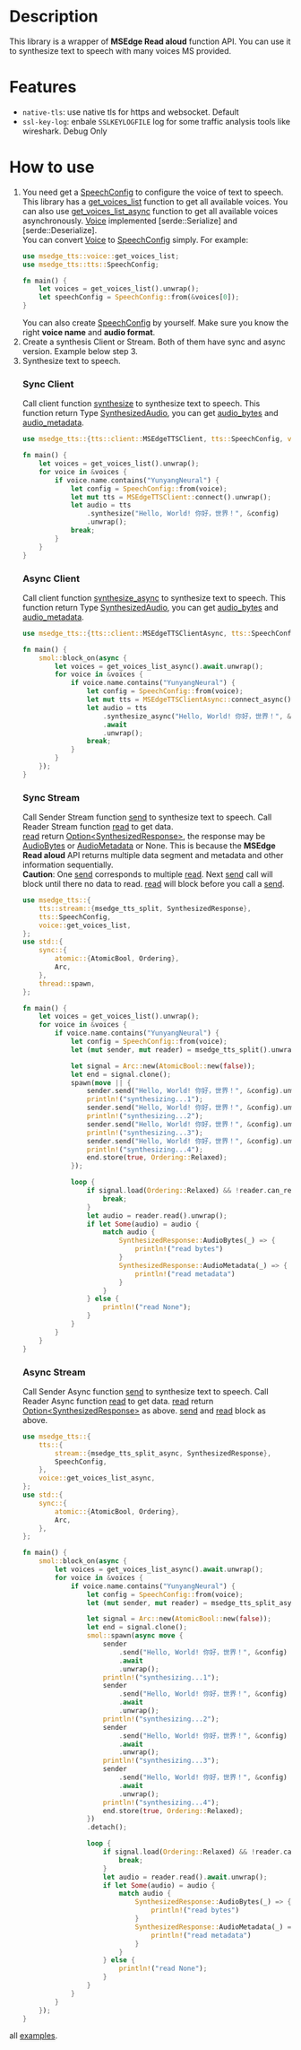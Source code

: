 # Description
This library is a wrapper of **MSEdge Read aloud** function API.
You can use it to synthesize text to speech with many voices MS provided.
# Features
+ `native-tls`: use native tls for https and websocket. Default
+ `ssl-key-log`: enbale `SSLKEYLOGFILE` log for some traffic analysis tools like wireshark. Debug Only
# How to use
1. You need get a [SpeechConfig](tts::SpeechConfig) to configure the voice of text to speech.  
This library has a [get_voices_list](voice::get_voices_list) function to get all available voices.
You can also use [get_voices_list_async](voice::get_voices_list_async) function to get all available voices asynchronously.
[Voice](voice::Voice) implemented [serde::Serialize] and [serde::Deserialize].  
You can convert [Voice](voice::Voice) to [SpeechConfig](tts::SpeechConfig) simply. For example:
    ```rust
    use msedge_tts::voice::get_voices_list;
    use msedge_tts::tts::SpeechConfig;
    
    fn main() {
        let voices = get_voices_list().unwrap();
        let speechConfig = SpeechConfig::from(&voices[0]);
    }
    ```
    You can also create [SpeechConfig](tts::SpeechConfig) by yourself. Make sure you know the right **voice name** and **audio format**.
2. Create a synthesis Client or Stream. Both of them have sync and async version. Example below step 3.
3. Synthesize text to speech.
    ### Sync Client
    Call client function [synthesize](tts::client::MSEdgeTTSClient::synthesize) to synthesize text to speech. This function return Type [SynthesizedAudio](tts::client::SynthesizedAudio),
    you can get [audio_bytes](tts::client::SynthesizedAudio::audio_bytes) and [audio_metadata](tts::client::SynthesizedAudio::audio_metadata).
    ```rust
    use msedge_tts::{tts::client::MSEdgeTTSClient, tts::SpeechConfig, voice::get_voices_list};
    
    fn main() {
        let voices = get_voices_list().unwrap();
        for voice in &voices {
            if voice.name.contains("YunyangNeural") {
                let config = SpeechConfig::from(voice);
                let mut tts = MSEdgeTTSClient::connect().unwrap();
                let audio = tts
                    .synthesize("Hello, World! 你好，世界！", &config)
                    .unwrap();
                break;
            }
        }
    }
    ```
    ### Async Client
    Call client function [synthesize_async](tts::client::MSEdgeTTSClientAsync::synthesize_async) to synthesize text to speech. This function return Type [SynthesizedAudio](tts::client::SynthesizedAudio),
    you can get [audio_bytes](tts::client::SynthesizedAudio::audio_bytes) and [audio_metadata](tts::client::SynthesizedAudio::audio_metadata).
    ```rust
    use msedge_tts::{tts::client::MSEdgeTTSClientAsync, tts::SpeechConfig, voice::get_voices_list_async};
    
    fn main() {
        smol::block_on(async {
            let voices = get_voices_list_async().await.unwrap();
            for voice in &voices {
                if voice.name.contains("YunyangNeural") {
                    let config = SpeechConfig::from(voice);
                    let mut tts = MSEdgeTTSClientAsync::connect_async().await.unwrap();
                    let audio = tts
                        .synthesize_async("Hello, World! 你好，世界！", &config)
                        .await
                        .unwrap();
                    break;
                }
            }
        });
    }
    ```
    ### Sync Stream
    Call Sender Stream function [send](tts::stream::Sender::send) to synthesize text to speech. Call Reader Stream function [read](tts::stream::Reader::read) to get data.  
    [read](tts::stream::Reader::read) return [Option\<SynthesizedResponse\>](tts::stream::SynthesizedResponse), the response may be [AudioBytes](tts::stream::SynthesizedResponse::AudioBytes)
    or [AudioMetadata](tts::stream::SynthesizedResponse::AudioMetadata) or None. This is because the **MSEdge Read aloud** API returns multiple data segment and metadata and other information sequentially.  
    **Caution**: One [send](tts::stream::Sender::send) corresponds to multiple [read](tts::stream::Reader::read). Next [send](tts::stream::Sender::send) call will block until there no data to read.
    [read](tts::stream::Reader::read) will block before you call a [send](tts::stream::Sender::send).
    ```rust
    use msedge_tts::{
        tts::stream::{msedge_tts_split, SynthesizedResponse},
        tts::SpeechConfig,
        voice::get_voices_list,
    };
    use std::{
        sync::{
            atomic::{AtomicBool, Ordering},
            Arc,
        },
        thread::spawn,
    };
    
    fn main() {
        let voices = get_voices_list().unwrap();
        for voice in &voices {
            if voice.name.contains("YunyangNeural") {
                let config = SpeechConfig::from(voice);
                let (mut sender, mut reader) = msedge_tts_split().unwrap();
    
                let signal = Arc::new(AtomicBool::new(false));
                let end = signal.clone();
                spawn(move || {
                    sender.send("Hello, World! 你好，世界！", &config).unwrap();
                    println!("synthesizing...1");
                    sender.send("Hello, World! 你好，世界！", &config).unwrap();
                    println!("synthesizing...2");
                    sender.send("Hello, World! 你好，世界！", &config).unwrap();
                    println!("synthesizing...3");
                    sender.send("Hello, World! 你好，世界！", &config).unwrap();
                    println!("synthesizing...4");
                    end.store(true, Ordering::Relaxed);
                });
    
                loop {
                    if signal.load(Ordering::Relaxed) && !reader.can_read() {
                        break;
                    }
                    let audio = reader.read().unwrap();
                    if let Some(audio) = audio {
                        match audio {
                            SynthesizedResponse::AudioBytes(_) => {
                                println!("read bytes")
                            }
                            SynthesizedResponse::AudioMetadata(_) => {
                                println!("read metadata")
                            }
                        }
                    } else {
                        println!("read None");
                    }
                }
            }
        }
    }
    ```
    ### Async Stream
    Call Sender Async function [send](tts::stream::SenderAsync::send) to synthesize text to speech. Call Reader Async function [read](tts::stream::ReaderAsync::read) to get data.
    [read](tts::stream::ReaderAsync::read) return [Option\<SynthesizedResponse\>](tts::stream::SynthesizedResponse) as above.
    [send](tts::stream::SenderAsync::send) and [read](tts::stream::ReaderAsync::read) block as above.
    ```rust
    use msedge_tts::{
        tts::{
            stream::{msedge_tts_split_async, SynthesizedResponse},
            SpeechConfig,
        },
        voice::get_voices_list_async,
    };
    use std::{
        sync::{
            atomic::{AtomicBool, Ordering},
            Arc,
        },
    };
    
    fn main() {
        smol::block_on(async {
            let voices = get_voices_list_async().await.unwrap();
            for voice in &voices {
                if voice.name.contains("YunyangNeural") {
                    let config = SpeechConfig::from(voice);
                    let (mut sender, mut reader) = msedge_tts_split_async().await.unwrap();
    
                    let signal = Arc::new(AtomicBool::new(false));
                    let end = signal.clone();
                    smol::spawn(async move {
                        sender
                            .send("Hello, World! 你好，世界！", &config)
                            .await
                            .unwrap();
                        println!("synthesizing...1");
                        sender
                            .send("Hello, World! 你好，世界！", &config)
                            .await
                            .unwrap();
                        println!("synthesizing...2");
                        sender
                            .send("Hello, World! 你好，世界！", &config)
                            .await
                            .unwrap();
                        println!("synthesizing...3");
                        sender
                            .send("Hello, World! 你好，世界！", &config)
                            .await
                            .unwrap();
                        println!("synthesizing...4");
                        end.store(true, Ordering::Relaxed);
                    })
                    .detach();
    
                    loop {
                        if signal.load(Ordering::Relaxed) && !reader.can_read().await {
                            break;
                        }
                        let audio = reader.read().await.unwrap();
                        if let Some(audio) = audio {
                            match audio {
                                SynthesizedResponse::AudioBytes(_) => {
                                    println!("read bytes")
                                }
                                SynthesizedResponse::AudioMetadata(_) => {
                                    println!("read metadata")
                                }
                            }
                        } else {
                            println!("read None");
                        }
                    }
                }
            }
        });
    }
    ```

all [examples](https://github.com/hs-CN/msedge-tts/tree/master/examples).